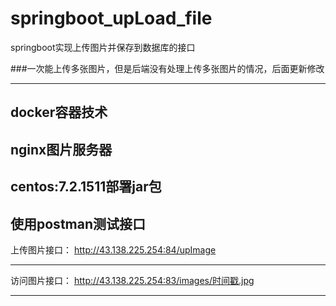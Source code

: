 # springboot_upLoad_file
springboot实现上传图片并保存到数据库的接口

###一次能上传多张图片，但是后端没有处理上传多张图片的情况，后面更新修改

---
docker容器技术
---
nginx图片服务器
---
centos:7.2.1511部署jar包
---
使用postman测试接口
---
上传图片接口：
http://43.138.225.254:84/upImage

---
访问图片接口：
http://43.138.225.254:83/images/时间戳.jpg



---



